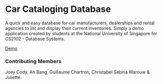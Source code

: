 Car Cataloging Database
=======================
A quick and easy database for car manufacturers, dealerships and rental agencies to list and display their current inventories. Simply a demo application created by students at the National University of Singapore for CS2102 - Database Systems.

[Demo](http://cars.joeycody.com) 




### Contributing Members
Joey Cody, Ah Bang, Guillaume Chartron, Christabel Sabina Warouw & Juliette.